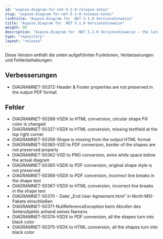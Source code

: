 ```yaml
---
id: "aspose-diagram-for-net-5-1-0-release-notes"
slug: "aspose-diagram-for-net-5-1-0-release-notes"
linktitle: "Aspose.Diagram for .NET 5.1.0 Versionshinweise"
title: "Aspose.Diagram for .NET 5.1.0 Versionshinweise"
weight: 90
description: "Aspose.Diagram for .NET 5.1.0 Versionshinweise – the latest updates and fixes."
type: "repository"
layout: "release"
---
```

Diese Version enthält die unten aufgeführten Funktionen, Verbesserungen und Fehlerbehebungen:
## **Verbesserungen**
- DIAGRAMNET-50372-Header & Footer properties are not preserved in the output PDF format
## **Fehler**
- DIAGRAMNET-50268-VSDX to HTML conversion, circular shape Fill color is changed
- DIAGRAMNET-50327-VSDX to HTML conversion, missing textfield at the top right corner
- DIAGRAMNET-50359-Shape is missing from the output HTML format
- DIAGRAMNET-50360-VSD to PDF conversion, border of the shapes are not preserved properly
- DIAGRAMNET-50362-VSD to PNG conversion, extra white space below the actual diagram
- DIAGRAMNET-50365-VSDX to PDF conversion, original shape style is not preserved
- DIAGRAMNET-50366-VSDX to PDF conversion, incorrect line breaks in the shape text
- DIAGRAMNET-50367-VSDX to HTML conversion, incorrect line breaks in the shape text
- DIAGRAMNET-50370 – Datei „End User Agreement.html“ in Nicht-MSI-Pakete einschließen
- DIAGRAMNET-50371-NullReferenceException beim Abrufen des Seitenobjekts anhand seines Namens
- DIAGRAMNET-50374-VSDX to PDF conversion, all the shapes turn into black color
- DIAGRAMNET-50375-VSDX to HTML conversion, all the shapes turn into black color
